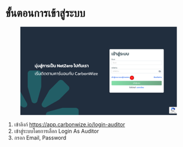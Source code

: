 # ขั้นตอนการเข้าสู่ระบบ

<figure><img src="../.gitbook/assets/image (3) (1) (1) (1) (1) (1) (1) (1) (1).png" alt=""><figcaption></figcaption></figure>

1. เข้าลิงก์ https://app.carbonwize.io/login-auditor
2. เข้าสู่ระบบโดยการเลือก Login As Auditor
3. กรอก Email, Password
